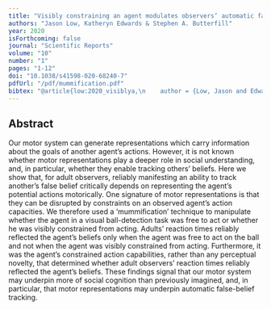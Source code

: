 ```yaml
--- 
title: "Visibly constraining an agent modulates observers’ automatic false-belief tracking"
authors: "Jason Low, Katheryn Edwards & Stephen A. Butterfill"
year: 2020
isForthcoming: false
journal: "Scientific Reports"
volume: "10"
number: "1"
pages: "1-12"
doi: "10.1038/s41598-020-68240-7"
pdfUrl: "/pdf/mummification.pdf"
bibtex: "@article{low:2020_visiblya,\n    author = {Low, Jason and Edwards, Katheryn and Butterfill, Stephen A.},\n    date-added = {2021-02-01 13:10:52 +0000},\n    doi = {10.1038/s41598-020-68240-7},\n    issn = {2045-2322},\n    journal = {Scientific Reports},\n    language = {en},\n    month = {jul},\n    number = {1},\n    pages = {11311},\n    publisher = {{Nature Publishing Group}},\n    title = {Visibly Constraining an Agent Modulates Observers' Automatic False-Belief Tracking},\n    volume = {10},\n    year = {2020},\n    bdsk-url-1 = {https://doi.org/10.1038/s41598-020-68240-7}\n}\n\n"
---
```



## Abstract

Our motor system can generate representations which carry information about the goals of another agent’s actions. However, it is not known whether motor representations play a deeper role in social understanding, and, in particular, whether they enable tracking others’ beliefs. Here we show that, for adult observers, reliably manifesting an ability to track another’s false belief critically depends on representing the agent’s potential actions motorically. One signature of motor representations is that they can be disrupted by constraints on an observed agent’s action capacities. We therefore used a ‘mummification’ technique to manipulate whether the agent in a visual ball-detection task was free to act or whether he was visibly constrained from acting. Adults’ reaction times reliably reflected the agent’s beliefs only when the agent was free to act on the ball and not when the agent was visibly constrained from acting. Furthermore, it was the agent’s constrained action capabilities, rather than any perceptual novelty, that determined whether adult observers’ reaction times reliably reflected the agent’s beliefs. These findings signal that our motor system may underpin more of social cognition than previously imagined, and, in particular, that motor representations may underpin automatic false-belief tracking.



